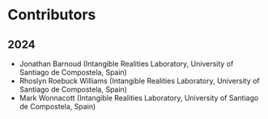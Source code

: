 # Contributors 

## 2024
* Jonathan Barnoud (Intangible Realities Laboratory, University of Santiago de Compostela, Spain)
* Rhoslyn Roebuck Williams (Intangible Realities Laboratory, University of Santiago de Compostela, Spain)
* Mark Wonnacott (Intangible Realities Laboratory, University of Santiago de Compostela, Spain)
